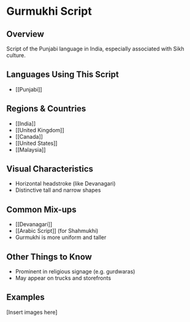 # **Gurmukhi Script**

## **Overview**
Script of the Punjabi language in India, especially associated with Sikh culture.

## **Languages Using This Script**
- [[Punjabi]]

## **Regions & Countries**
- [[India]]
- [[United Kingdom]]
- [[Canada]]
- [[United States]]
- [[Malaysia]]

## **Visual Characteristics**
- Horizontal headstroke (like Devanagari)
- Distinctive tall and narrow shapes

## **Common Mix-ups**
- [[Devanagari]]
- [[Arabic Script]] (for Shahmukhi)
- Gurmukhi is more uniform and taller

## **Other Things to Know**
- Prominent in religious signage (e.g. gurdwaras)
- May appear on trucks and storefronts

## **Examples**
[Insert images here]
